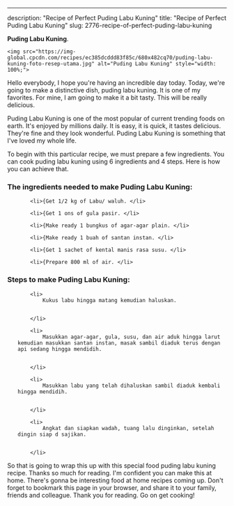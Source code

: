 ---
description: "Recipe of Perfect Puding Labu Kuning"
title: "Recipe of Perfect Puding Labu Kuning"
slug: 2776-recipe-of-perfect-puding-labu-kuning

<p>
	<strong>Puding Labu Kuning</strong>. 
	
</p>
<p>
	
	<img src="https://img-global.cpcdn.com/recipes/ec385dcddd83f85c/680x482cq70/puding-labu-kuning-foto-resep-utama.jpg" alt="Puding Labu Kuning" style="width: 100%;">
	
	
</p>
<p>
	Hello everybody, I hope you're having an incredible day today. Today, we're going to make a distinctive dish, puding labu kuning. It is one of my favorites. For mine, I am going to make it a bit tasty. This will be really delicious.
</p>
	
<p>
	
</p>
<p>
	Puding Labu Kuning is one of the most popular of current trending foods on earth. It's enjoyed by millions daily. It is easy, it is quick, it tastes delicious. They're fine and they look wonderful. Puding Labu Kuning is something that I've loved my whole life.
</p>

<p>
To begin with this particular recipe, we must prepare a few ingredients. You can cook puding labu kuning using 6 ingredients and 4 steps. Here is how you can achieve that.
</p>

<h3>The ingredients needed to make Puding Labu Kuning:</h3>

<ol>
	
		<li>{Get 1/2 kg of Labu/ waluh. </li>
	
		<li>{Get 1 ons of gula pasir. </li>
	
		<li>{Make ready 1 bungkus of agar-agar plain. </li>
	
		<li>{Make ready 1 buah of santan instan. </li>
	
		<li>{Get 1 sachet of kental manis rasa susu. </li>
	
		<li>{Prepare 800 ml of air. </li>
	
</ol>
<p>
	
</p>

<h3>Steps to make Puding Labu Kuning:</h3>

<ol>
	
		<li>
			Kukus labu hingga matang kemudian haluskan.
			
			
		</li>
	
		<li>
			Masukkan agar-agar, gula, susu, dan air aduk hingga larut kemudian masukkan santan instan, masak sambil diaduk terus dengan api sedang hingga mendidih.
			
			
		</li>
	
		<li>
			Masukkan labu yang telah dihaluskan sambil diaduk kembali hingga mendidih.
			
			
		</li>
	
		<li>
			Angkat dan siapkan wadah, tuang lalu dinginkan, setelah dingin siap d sajikan.
			
			
		</li>
	
</ol>

<p>
	
</p>

<p>
	So that is going to wrap this up with this special food puding labu kuning recipe. Thanks so much for reading. I'm confident you can make this at home. There's gonna be interesting food at home recipes coming up. Don't forget to bookmark this page in your browser, and share it to your family, friends and colleague. Thank you for reading. Go on get cooking!
</p>
